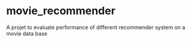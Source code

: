 # movie_recommender
A projet to evaluate performance of different recommender system on a movie data base 
